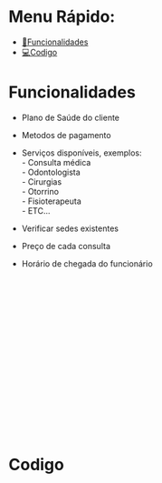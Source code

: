 # Menu Rápido:
* [🔨Funcionalidades](#Funcionalidades)
* [💻Codigo](#Codigo)

# Funcionalidades
* Plano de Saúde do cliente
* Metodos de pagamento
* Serviços disponíveis, exemplos:
<br><p2>- Consulta médica </p2>
<br><p2>- Odontologista </p2>
<br><p2>- Cirurgias </p2>
<br><p2>- Otorrino </p2>
<br><p2>- Fisioterapeuta </p2>
<br><p2>- ETC...  </p2><br>

* Verificar sedes existentes
* Preço de cada consulta
* Horário de chegada do funcionário
<br></br>
<br></br>
<br></br>
<br></br>
<br></br>
<br></br>
<br></br>
<br></br>
<br></br>

# Codigo

